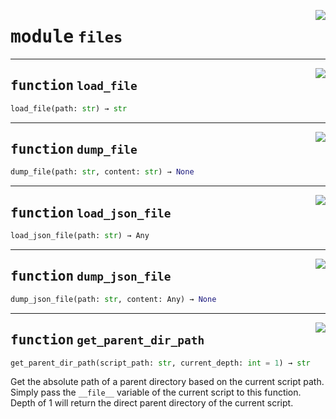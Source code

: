 <!-- markdownlint-disable -->

<a href="https://github.com/tum-esm/utils/tree/main/tum_esm_utils/files.py#L0"><img align="right" style="float:right;" src="https://img.shields.io/badge/-source-cccccc?style=flat-square"></a>

# <kbd>module</kbd> `files`





---

<a href="https://github.com/tum-esm/utils/tree/main/tum_esm_utils/files.py#L6"><img align="right" style="float:right;" src="https://img.shields.io/badge/-source-cccccc?style=flat-square"></a>

## <kbd>function</kbd> `load_file`

```python
load_file(path: str) → str
```






---

<a href="https://github.com/tum-esm/utils/tree/main/tum_esm_utils/files.py#L11"><img align="right" style="float:right;" src="https://img.shields.io/badge/-source-cccccc?style=flat-square"></a>

## <kbd>function</kbd> `dump_file`

```python
dump_file(path: str, content: str) → None
```






---

<a href="https://github.com/tum-esm/utils/tree/main/tum_esm_utils/files.py#L16"><img align="right" style="float:right;" src="https://img.shields.io/badge/-source-cccccc?style=flat-square"></a>

## <kbd>function</kbd> `load_json_file`

```python
load_json_file(path: str) → Any
```






---

<a href="https://github.com/tum-esm/utils/tree/main/tum_esm_utils/files.py#L21"><img align="right" style="float:right;" src="https://img.shields.io/badge/-source-cccccc?style=flat-square"></a>

## <kbd>function</kbd> `dump_json_file`

```python
dump_json_file(path: str, content: Any) → None
```






---

<a href="https://github.com/tum-esm/utils/tree/main/tum_esm_utils/files.py#L26"><img align="right" style="float:right;" src="https://img.shields.io/badge/-source-cccccc?style=flat-square"></a>

## <kbd>function</kbd> `get_parent_dir_path`

```python
get_parent_dir_path(script_path: str, current_depth: int = 1) → str
```

Get the absolute path of a parent directory based on the current script path. Simply pass the `__file__` variable of the current script to this function. Depth of 1 will return the direct parent directory of the current script. 


